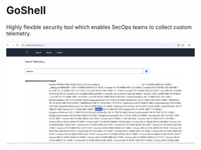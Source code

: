 # GoShell

Highly flexible security tool which enables SecOps teams to collect custom telemetry.

![GoShell Demo](goshell-demo.png)